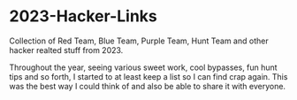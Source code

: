 # 2023-Hacker-Links
Collection of Red Team, Blue Team, Purple Team, Hunt Team and other hacker realted stuff from 2023.

Throughout the year, seeing various sweet work, cool bypasses, fun hunt tips and so forth, I started to at least keep a list so I can find crap again.  This was the best way I could think of and also be able to share it with everyone.
